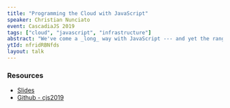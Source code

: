 ```yaml
---
title: "Programming the Cloud with JavaScript"
speaker: Christian Nunciato
event: CascadiaJS 2019
tags: ["cloud", "javascript", "infrastructure"]
abstract: "We've come a _long_ way with JavaScript --- and yet the range of what we can do with this language only seems to keep expanding. In this talk, I'll share a little about how I came to care about infrastructure as code, then show how we can use JavaScript to create not just our beloved front-end apps and services, but also the cloud infrastructure we need to bring them out into the world."
ytId: nfridRBNfds
layout: talk
---
```

### Resources 

- [Slides](http://slides-67a1781.s3-website-us-west-2.amazonaws.com)
- [Github - cjs2019](https://github.com/cnunciato/cjs2019)